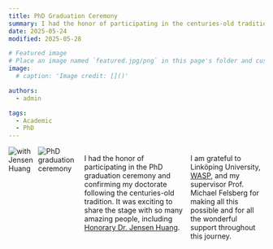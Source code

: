```yaml
---
title: PhD Graduation Ceremony
summary: I had the honor of participating in the centuries-old tradition along with some extraordinary honorary doctors.
date: 2025-05-24
modified: 2025-05-28

# Featured image
# Place an image named `featured.jpg/png` in this page's folder and customize its options here.
image:
  # caption: 'Image credit: []()'

authors:
  - admin

tags:
  - Academic
  - PhD
---
```

<div style="display: flex; justify-content: center; gap: 10px;">

<img src="ceremony1.jpg" alt="with Jensen Huang" style="width:auto; height:auto;" />
<img src="ceremony2.jpg" alt="PhD graduation ceremony" style="width:auto; height:auto;" />
</p>

I had the honor of participating in the PhD graduation ceremony and confirming my doctorate following the centuries-old tradition. It was exciting to share the stage with so many amazing people, including [Honorary Dr. Jensen Huang](https://liu.se/en/news-item/they-are-awarded-honorary-doctorates-2025).

I am grateful to Linköping University, [WASP](https://wasp-sweden.org/), and my supervisor Prof. Michael Felsberg for making all this possible and for all the wonderful support throughout this journey.